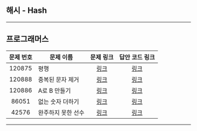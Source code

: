 ## 해시 - Hash
----------

프로그래머스
----------
| 문제 번호 | 문제 이름 | 문제 링크 | 답안 코드 링크 |
|:---:|---|:---:|:---:|
| 120875 | 평행 | [링크](https://school.programmers.co.kr/learn/courses/30/lessons/120875) | [링크](https://github.com/nicky-day/CodingTest/blob/main/src/main/java/org/example/hash/programmers/001-%ED%8F%89%ED%96%89.java) |
| 120888 | 중복된 문자 제거 | [링크](https://school.programmers.co.kr/learn/courses/30/lessons/120888) | [링크](https://github.com/nicky-day/CodingTest/blob/main/src/main/java/org/example/hash/programmers/002-%EC%A4%91%EB%B3%B5%EB%90%9C_%EB%AC%B8%EC%9E%90_%EC%A0%9C%EA%B1%B0.java) |
| 120886 | A로 B 만들기 | [링크](https://school.programmers.co.kr/learn/courses/30/lessons/120886) | [링크](https://github.com/nicky-day/CodingTest/blob/main/src/main/java/org/example/hash/programmers/003-A%EB%A1%9C_B_%EB%A7%8C%EB%93%A4%EA%B8%B0.java) |
| 86051 | 없는 숫자 더하기 | [링크](https://school.programmers.co.kr/learn/courses/30/lessons/86051) | [링크](https://github.com/nicky-day/CodingTest/blob/main/src/main/java/org/example/hash/programmers/004-%EC%97%86%EB%8A%94_%EC%88%AB%EC%9E%90_%EB%8D%94%ED%95%98%EA%B8%B0.java) |
| 42576 | 완주하지 못한 선수 | [링크](https://school.programmers.co.kr/learn/courses/30/lessons/42576) | [링크](https://github.com/nicky-day/CodingTest/blob/main/src/main/java/org/example/hash/programmers/005-%EC%99%84%EC%A3%BC%ED%95%98%EC%A7%80_%EB%AA%BB%ED%95%9C_%EC%84%A0%EC%88%98.java) |
----------
